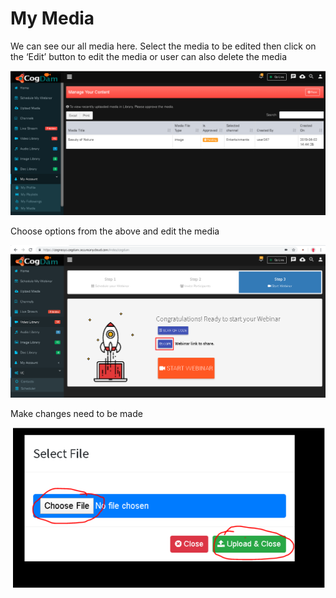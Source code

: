 # My Media

We can see our all media here. Select the media to be edited then click on the ‘Edit’ button to edit the media or user can also delete the media

![](../.gitbook/assets/my_media.PNG)

Choose options from the above and edit the media

![](../.gitbook/assets/image%20%2833%29.png)

Make changes need to be made

![](../.gitbook/assets/image%20%28271%29.png)

